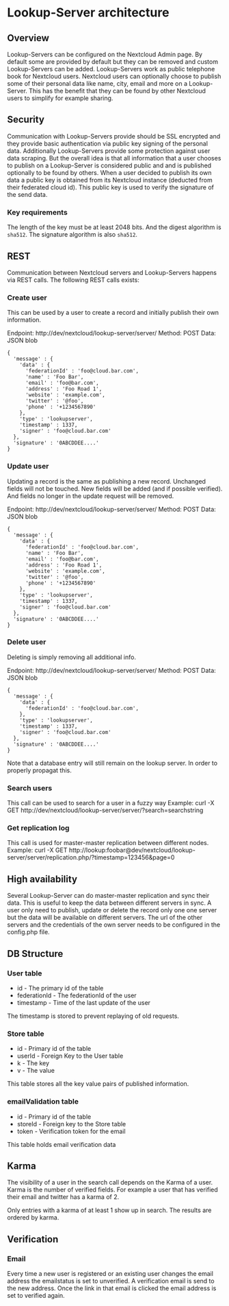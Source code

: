 # Lookup-Server architecture

## Overview
Lookup-Servers can be configured on the Nextcloud Admin page. By default some
are provided by default but they can be removed and custom Lookup-Servers can
be added. Lookup-Servers work as public telephone book for Nextcloud users.
Nextcloud users can optionally choose to publish some of their personal data
like name, city, email and more on a Lookup-Server. This has the benefit that
they can be found by other Nextcloud users to simplify for example sharing.

## Security
Communication with Lookup-Servers provide should be SSL encrypted and they 
provide basic authentication via public key signing of the personal data.
Additionally Lookup-Servers provide some protection against user data
scraping. But the overall idea is that all information that a user chooses
to publish on a Lookup-Server is considered public and and is published
optionally to be found by others. When a user decided to publish its own
data a public key is obtained from its Nextcloud instance (deducted from
their federated cloud id). This public key is used to verify
the signature of the send data.

### Key requirements
The length of the key must be at least 2048 bits. And the digest algorithm
is `sha512`. The signature algorithm is also `sha512`.


## REST
Communication between Nextcloud servers and Lookup-Servers happens via REST 
calls. The following REST calls exists:

### Create user
This can be used by a user to create a record and initially publish their own
information.

Endpoint: http://dev/nextcloud/lookup-server/server/
Method: POST
Data: JSON blob 

```
{
  'message' : {
    'data' : {
      'federationId' : 'foo@cloud.bar.com',
      'name' : 'Foo Bar',
      'email' : 'foo@bar.com',
      'address' : 'Foo Road 1',
      'website' : 'example.com',
      'twitter' : '@foo',
      'phone' : '+1234567890'
    },
    'type' : 'lookupserver',
    'timestamp' : 1337,
    'signer' : 'foo@cloud.bar.com'
  },
  'signature' : '0ABCDDEE....'
}
```

### Update user
Updating a record is the same as publishing a new record. Unchanged fields will
not be touched. New fields will be added (and if possible verified). And fields
no longer in the update request will be removed.

Endpoint: http://dev/nextcloud/lookup-server/server/
Method: POST
Data: JSON blob 

```
{
  'message' : {
    'data' : {
      'federationId' : 'foo@cloud.bar.com',
      'name' : 'Foo Bar',
      'email' : 'foo@bar.com',
      'address' : 'Foo Road 1',
      'website' : 'example.com',
      'twitter' : '@foo',
      'phone' : '+1234567890'
    },
    'type' : 'lookupserver',
    'timestamp' : 1337,
    'signer' : 'foo@cloud.bar.com'
  },
  'signature' : '0ABCDDEE....'
}
```

### Delete user
Deleting is simply removing all additional info.

Endpoint: http://dev/nextcloud/lookup-server/server/
Method: POST
Data: JSON blob 

```
{
  'message' : {
    'data' : {
      'federationId' : 'foo@cloud.bar.com',
    },
    'type' : 'lookupserver',
    'timestamp' : 1337,
    'signer' : 'foo@cloud.bar.com'
  },
  'signature' : '0ABCDDEE....'
}
```

Note that a database entry will still remain on the lookup server. In order to
properly propagat this.

### Search users
This call can be used to search for a user in a fuzzy way
Example:
curl -X GET http://dev/nextcloud/lookup-server/server/?search=searchstring

### Get replication log
This call is used for master-master replication between different nodes.
Example:
curl -X GET http://lookup:foobar@dev/nextcloud/lookup-server/server/replication.php/?timestamp=123456\&page=0  

## High availability
Several Lookup-Server can do master-master replication and sync their data. 
This is useful to keep the data between different servers in sync. A user only
need to publish, update or delete the record only one one server but the data
will be available on different servers. The url of the other servers and the
credentials of the own server needs to be configured in the config.php file.

## DB Structure

### User table
* id - The primary id of the table
* federationId - The federationId of the user
* timestamp - Time of the last update of the user

The timestamp is stored to prevent replaying of old requests.

### Store table
* id - Primary id of the table
* userId - Foreign Key to the User table
* k - The key
* v - The value

This table stores all the key value pairs of published information.

### emailValidation table
* id - Primary id of the table
* storeId - Foreign key to the Store table
* token - Verification token for the email

This table holds email verification data

## Karma
The visibility of a user in the search call depends on the Karma of a user. 
Karma is the number of verified fields. For example a user that has verified
their email and twitter has a karma of 2.

Only entries with a karma of at least 1 show up in search. The results are
ordered by karma.


## Verification

### Email
Every time a new user is registered or an existing user changes the email
address the emailstatus is set to unverified. A verification email is send to
the new address. Once the link in that email is clicked the email address is
set to verified again.
